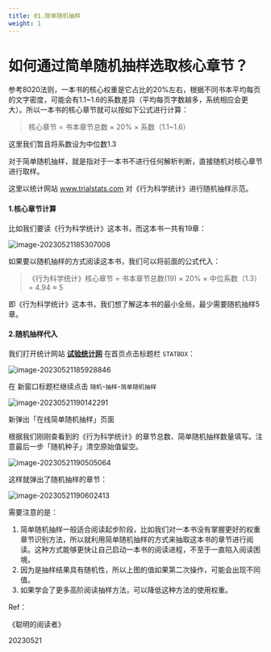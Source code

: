```yaml
---
title: 01.简单随机抽样
weight: 1
---
```


# 如何通过简单随机抽样选取核心章节？

参考8020法则，一本书的核心权重是它占比的20%左右，根据不同书本平均每页的文字密度，可能会有1.1~1.6的系数差异（平均每页字数越多，系统相应会更大）。所以一本书的核心章节就可以按如下公式进行计算：

> 核心章节 = 书本章节总数 × 20% × 系数（1.1~1.6）

这里我们暂且将系数设为中位数1.3

对于简单随机抽样，就是指对于一本书不进行任何解析判断，直接随机对核心章节进行取样。

这里以统计网站 www.trialstats.com 对《行为科学统计》进行随机抽样示范。

#### 1.核心章节计算

比如我们要读《行为科学统计》这本书，而这本书一共有19章：

![image-20230521185307008](http://pbox.online/202305211853061.png)

如果要以随机抽样的方式阅读这本书，我们可以将前面的公式代入：

> 《行为科学统计》核心章节 = 书本章节总数(19) × 20% × 中位系数（1.3）= 4.94 ≈ 5

即《行为科学统计》这本书，我们想了解这本书的最小全局，最少需要随机抽样5章。

#### 2.随机抽样代入

我们打开统计网站 **[试验统计网](www.trialstats.com)** 在首页点击标题栏 `STATBOX`：

![image-20230521185928846](http://pbox.online/202305211859876.png)

在 新窗口标题栏继续点击 `随机`-`抽样`-`简单随机抽样`

![image-20230521190142291](http://pbox.online/202305211901311.png)

新弹出「在线简单随机抽样」页面

根据我们刚刚查看到的《行为科学统计》的章节总数、简单随机抽样数量填写。注意最后一步「随机种子」清空原始值留空。

![image-20230521190505064](http://pbox.online/202305211905086.png)

这样就弹出了随机抽样的章节：

![image-20230521190602413](http://pbox.online/202305211906449.png)

需要注意的是：

1. 简单随机抽样一般适合阅读起步阶段，比如我们对一本书没有掌握更好的权重章节识别方法，所以就利用简单随机抽样的方式来抽取这本书的章节进行阅读。这种方式能够更快让自己启动一本书的阅读进程，不至于一直陷入阅读困境。
2. 因为是抽样结果具有随机性，所以上图的值如果第二次操作，可能会出现不同值。
3. 如果学会了更多高阶阅读抽样方法，可以降低这种方法的使用权重。



Ref：

《聪明的阅读者》

20230521
